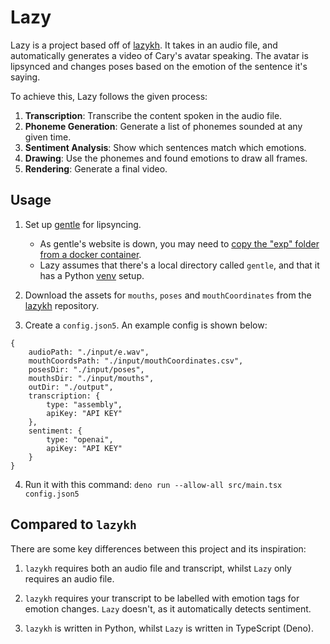 # Lazy

Lazy is a project based off of [lazykh](https://github.com/carykh/lazykh). It takes in an audio file, and automatically generates a video of Cary's avatar speaking. The avatar is lipsynced and changes poses based on the emotion of the sentence it's saying.

To achieve this, Lazy follows the given process:

1. **Transcription**: Transcribe the content spoken in the audio file.
2. **Phoneme Generation**: Generate a list of phonemes sounded at any given time.
3. **Sentiment Analysis**: Show which sentences match which emotions.
4. **Drawing**: Use the phonemes and found emotions to draw all frames.
5. **Rendering**: Generate a final video.

## Usage

1. Set up [gentle](https://github.com/lowerquality/gentle) for lipsyncing.
    - As gentle's website is down, you may need to [copy the "exp" folder from a docker container](https://github.com/lowerquality/gentle/issues/336).
    - Lazy assumes that there's a local directory called `gentle`, and that it has a Python [venv](https://docs.python.org/3/library/venv.html) setup.

2. Download the assets for `mouths`, `poses` and `mouthCoordinates` from the [lazykh](https://github.com/carykh/lazykh) repository.

3. Create a `config.json5`. An example config is shown below:

```json5
{
    audioPath: "./input/e.wav",
    mouthCoordsPath: "./input/mouthCoordinates.csv",
    posesDir: "./input/poses",
    mouthsDir: "./input/mouths",
    outDir: "./output",
    transcription: {
        type: "assembly",
        apiKey: "API KEY"
    },
    sentiment: {
        type: "openai",
        apiKey: "API KEY"
    }
}
```

4. Run it with this command: `deno run --allow-all src/main.tsx config.json5`

## Compared to `lazykh`

There are some key differences between this project and its inspiration:

1. `lazykh` requires both an audio file and transcript, whilst `Lazy` only requires an audio file.

2. `lazykh` requires your transcript to be labelled with emotion tags for emotion changes. `Lazy` doesn't, as it automatically detects sentiment.

3. `lazykh` is written in Python, whilst `Lazy` is written in TypeScript (Deno).